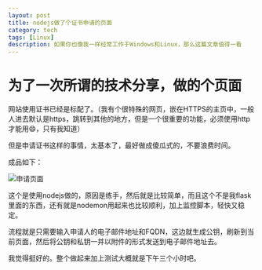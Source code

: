 ```yaml
---
layout: post
title: nodejs做了个证书申请的页面
category: tech
tags: [Linux]
description: 如果你也像我一样经常工作于Windows和Linux，那么这篇文章值得一看
---
```




# 为了一次所谓的技术分享，做的个页面

网站使用证书已经是标配了。（我有个很特殊的网页，嵌在HTTPS的主页中，一般人进去默认是https，跳转到其他的地方，但是一个很重要的功能，必须使用http才能用😄，只有我知道）

但是申请证书这样的事情，太基本了，最好做成傻瓜式的，不要浪费时间。

成品如下：

![申请页面](../images/tupian/certificate_request.jpg)



这个是使用nodejs做的，原因是练手，然后就是比较简单，而且这个不是我flask里面的东西，还有就是nodemon用起来也比较顺利，加上监控脚本，轻快又稳定。

流程就是只需要输入申请人的电子邮件地址和FQDN，这边就生成公钥，刷新到当前页面，然后将公钥和私钥一并以附件的形式发送到电子邮件地址去。

我觉得挺好的。整个做起来加上测试大概就是下午三个小时吧。


